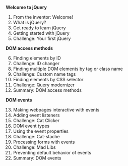 **Welcome to jQuery**

1. From the inventor: Welcome!
2. What is jQuery?
3. Get ready to learn jQuery
4. Getting started with jQuery
5. Challenge: Your first jQuery

**DOM access methods**

6. Finding elements by ID
7. Challenge: ID changer
8. Finding multiple DOM elements by tag or class name
9. Challenge: Custom name tags
10. Finding elements by CSS selector
11. Challenge: Query modernizer
12. Summary: DOM access methods

**DOM events**

13. Making webpages interactive with events
14. Adding event listeners
15. Challenge: Cat Clicker
16. DOM event types
17. Using the event properties
18. Challenge: Cat-stache
19. Processing forms with events
20. Challenge: Mad Libs
21. Preventing default behavior of events
22. Summary: DOM events